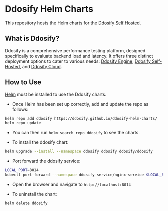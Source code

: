 # Ddosify Helm Charts

This repository hosts the Helm charts for the [Ddosify Self Hosted](https://github.com/ddosify/ddosify/tree/master/selfhosted).

## What is Ddosify?
Ddosify is a comprehensive performance testing platform, designed specifically to evaluate backend load and latency. It offers three distinct deployment options to cater to various needs: [Ddosify Engine](https://github.com/ddosify/ddosify/blob/master/engine_docs/README.md), [Ddosify Self-Hosted](https://github.com/ddosify/ddosify/tree/master/selfhosted), and [Ddosify Cloud](https://app.ddosify.com).


## How to Use

[Helm](https://helm.sh/docs/intro/install/) must be installed to use the Ddosify charts.

- Once Helm has been set up correctly, add and update the repo as follows:

```bash
helm repo add ddosify https://ddosify.github.io/ddosify-helm-charts/
helm repo update
```

- You can then run `helm search repo ddosify` to see the charts.

- To install the ddosify chart:

```bash
helm upgrade --install --namespace ddosify ddosify ddosify/ddosify
```

- Port forward the ddosify service:

```bash
LOCAL_PORT=8014
kubectl port-forward --namespace ddosify service/nginx-service $LOCAL_PORT:80
```

- Open the browser and navigate to `http://localhost:8014`

- To uninstall the chart:

```bash
helm delete ddosify
```
